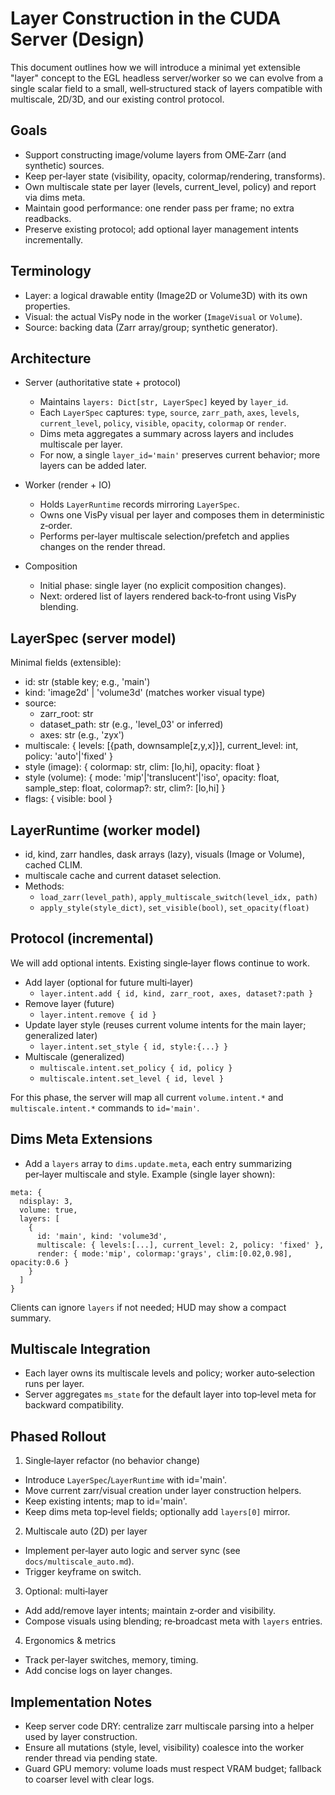 # Layer Construction in the CUDA Server (Design)

This document outlines how we will introduce a minimal yet extensible
"layer" concept to the EGL headless server/worker so we can evolve from a
single scalar field to a small, well‑structured stack of layers compatible
with multiscale, 2D/3D, and our existing control protocol.

## Goals

- Support constructing image/volume layers from OME‑Zarr (and synthetic) sources.
- Keep per‑layer state (visibility, opacity, colormap/rendering, transforms).
- Own multiscale state per layer (levels, current_level, policy) and report via dims meta.
- Maintain good performance: one render pass per frame; no extra readbacks.
- Preserve existing protocol; add optional layer management intents incrementally.

## Terminology

- Layer: a logical drawable entity (Image2D or Volume3D) with its own properties.
- Visual: the actual VisPy node in the worker (`ImageVisual` or `Volume`).
- Source: backing data (Zarr array/group; synthetic generator).

## Architecture

- Server (authoritative state + protocol)
  - Maintains `layers: Dict[str, LayerSpec]` keyed by `layer_id`.
  - Each `LayerSpec` captures: `type`, `source`, `zarr_path`, `axes`, `levels`,
    `current_level`, `policy`, `visible`, `opacity`, `colormap` or `render`.
  - Dims meta aggregates a summary across layers and includes multiscale per layer.
  - For now, a single `layer_id='main'` preserves current behavior; more layers can be added later.

- Worker (render + IO)
  - Holds `LayerRuntime` records mirroring `LayerSpec`.
  - Owns one VisPy visual per layer and composes them in deterministic z‑order.
  - Performs per‑layer multiscale selection/prefetch and applies changes on the render thread.

- Composition
  - Initial phase: single layer (no explicit composition changes).
  - Next: ordered list of layers rendered back‑to‑front using VisPy blending.

## LayerSpec (server model)

Minimal fields (extensible):
- id: str (stable key; e.g., 'main')
- kind: 'image2d' | 'volume3d' (matches worker visual type)
- source:
  - zarr_root: str
  - dataset_path: str (e.g., 'level_03' or inferred)
  - axes: str (e.g., 'zyx')
- multiscale: { levels: [{path, downsample[z,y,x]}], current_level: int, policy: 'auto'|'fixed' }
- style (image): { colormap: str, clim: [lo,hi], opacity: float }
- style (volume): { mode: 'mip'|'translucent'|'iso', opacity: float, sample_step: float, colormap?: str, clim?: [lo,hi] }
- flags: { visible: bool }

## LayerRuntime (worker model)

- id, kind, zarr handles, dask arrays (lazy), visuals (Image or Volume), cached CLIM.
- multiscale cache and current dataset selection.
- Methods:
  - `load_zarr(level_path)`, `apply_multiscale_switch(level_idx, path)`
  - `apply_style(style_dict)`, `set_visible(bool)`, `set_opacity(float)`

## Protocol (incremental)

We will add optional intents. Existing single‑layer flows continue to work.

- Add layer (optional for future multi‑layer)
  - `layer.intent.add { id, kind, zarr_root, axes, dataset?:path }`
- Remove layer (future)
  - `layer.intent.remove { id }`
- Update layer style (reuses current volume intents for the main layer; generalized later)
  - `layer.intent.set_style { id, style:{...} }`
- Multiscale (generalized)
  - `multiscale.intent.set_policy { id, policy }`
  - `multiscale.intent.set_level { id, level }`

For this phase, the server will map all current `volume.intent.*` and `multiscale.intent.*`
commands to `id='main'`.

## Dims Meta Extensions

- Add a `layers` array to `dims.update.meta`, each entry summarizing per‑layer
  multiscale and style. Example (single layer shown):

```
meta: {
  ndisplay: 3,
  volume: true,
  layers: [
    {
      id: 'main', kind: 'volume3d',
      multiscale: { levels:[...], current_level: 2, policy: 'fixed' },
      render: { mode:'mip', colormap:'grays', clim:[0.02,0.98], opacity:0.6 }
    }
  ]
}
```

Clients can ignore `layers` if not needed; HUD may show a compact summary.

## Multiscale Integration

- Each layer owns its multiscale levels and policy; worker auto‑selection runs per layer.
- Server aggregates `ms_state` for the default layer into top‑level meta for backward compatibility.

## Phased Rollout

1) Single‑layer refactor (no behavior change)
- Introduce `LayerSpec`/`LayerRuntime` with id='main'.
- Move current zarr/visual creation under layer construction helpers.
- Keep existing intents; map to id='main'.
- Keep dims meta top‑level fields; optionally add `layers[0]` mirror.

2) Multiscale auto (2D) per layer
- Implement per‑layer auto logic and server sync (see `docs/multiscale_auto.md`).
- Trigger keyframe on switch.

3) Optional: multi‑layer
- Add add/remove layer intents; maintain z‑order and visibility.
- Compose visuals using blending; re‑broadcast meta with `layers` entries.

4) Ergonomics & metrics
- Track per‑layer switches, memory, timing.
- Add concise logs on layer changes.

## Implementation Notes

- Keep server code DRY: centralize zarr multiscale parsing into a helper used by layer construction.
- Ensure all mutations (style, level, visibility) coalesce into the worker render thread via pending state.
- Guard GPU memory: volume loads must respect VRAM budget; fallback to coarser level with clear logs.
